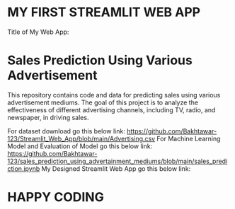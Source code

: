 # MY FIRST STREAMLIT WEB APP 

Title of My Web App:
# Sales Prediction Using Various Advertisement

This repository contains code and data for predicting sales using various advertisement mediums.
The goal of this project is to analyze the effectiveness of different advertising channels, including TV, radio, and newspaper, in driving sales.

For dataset download go this below link:
https://github.com/Bakhtawar-123/Streamlit_Web_App/blob/main/Advertising.csv
For Machine Learning Model and Evaluation of Model go this below link:
https://github.com/Bakhtawar-123/sales_prediction_using_advertainment_mediums/blob/main/sales_prediction.ipynb
My Designed Streamlit Web App go this below link:

# HAPPY CODING

